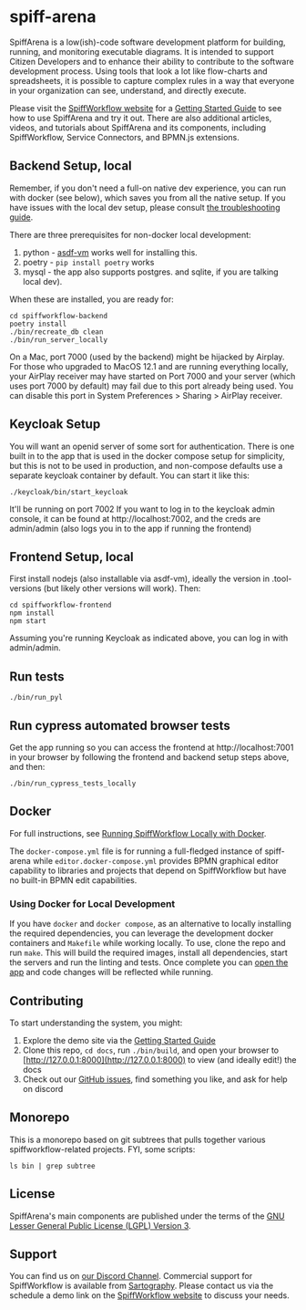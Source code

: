 # spiff-arena

SpiffArena is a low(ish)-code software development platform for building, running, and monitoring executable diagrams.
It is intended to support Citizen Developers and to enhance their ability to contribute to the software development process.
Using tools that look a lot like flow-charts and spreadsheets, it is possible to capture complex rules in a way that everyone in your organization can see, understand, and directly execute.

Please visit the [SpiffWorkflow website](https://www.spiffworkflow.org) for a [Getting Started Guide](https://www.spiffworkflow.org/posts/articles/get_started/) to see how to use SpiffArena and try it out.
There are also additional articles, videos, and tutorials about SpiffArena and its components, including SpiffWorkflow, Service Connectors, and BPMN.js extensions.



## Backend Setup, local

Remember, if you don't need a full-on native dev experience, you can run with docker (see below), which saves you from all the native setup.
If you have issues with the local dev setup, please consult [the troubleshooting guide](https://spiff-arena.readthedocs.io/en/latest/Support/Running_Server_Locally.html).

There are three prerequisites for non-docker local development:

1. python - [asdf-vm](https://asdf-vm.com) works well for installing this.
2. poetry - `pip install poetry` works
3. mysql - the app also supports postgres. and sqlite, if you are talking local dev).

When these are installed, you are ready for:

    cd spiffworkflow-backend
    poetry install
    ./bin/recreate_db clean
    ./bin/run_server_locally

On a Mac, port 7000 (used by the backend) might be hijacked by Airplay. For those who upgraded to MacOS 12.1 and are running everything locally, your AirPlay receiver may have started on Port 7000 and your server (which uses port 7000 by default) may fail due to this port already being used. You can disable this port in System Preferences > Sharing > AirPlay receiver.


## Keycloak Setup

You will want an openid server of some sort for authentication.
There is one built in to the app that is used in the docker compose setup for simplicity, but this is not to be used in production, and non-compose defaults use a separate keycloak container by default.
You can start it like this:

    ./keycloak/bin/start_keycloak

It'll be running on port 7002
If you want to log in to the keycloak admin console, it can be found at http://localhost:7002, and the creds are admin/admin (also logs you in to the app if running the frontend)

## Frontend Setup, local

First install nodejs (also installable via asdf-vm), ideally the version in .tool-versions (but likely other versions will work). Then:

    cd spiffworkflow-frontend
    npm install
    npm start

Assuming you're running Keycloak as indicated above, you can log in with admin/admin.

## Run tests

    ./bin/run_pyl

## Run cypress automated browser tests

Get the app running so you can access the frontend at http://localhost:7001 in your browser by following the frontend and backend setup steps above, and then:

    ./bin/run_cypress_tests_locally

## Docker

For full instructions, see [Running SpiffWorkflow Locally with Docker](https://www.spiffworkflow.org/posts/articles/get_started_docker/).

The `docker-compose.yml` file is for running a full-fledged instance of spiff-arena while `editor.docker-compose.yml` provides BPMN graphical editor capability to libraries and projects that depend on SpiffWorkflow but have no built-in BPMN edit capabilities.

### Using Docker for Local Development

If you have `docker` and `docker compose`, as an alternative to locally installing the required dependencies, you can leverage the development docker containers and `Makefile` while working locally. To use, clone the repo and run `make`. This will build the required images, install all dependencies, start the servers and run the linting and tests. Once complete you can [open the app](http://localhost:8001) and code changes will be reflected while running.  

## Contributing

To start understanding the system, you might:

 1. Explore the demo site via the [Getting Started Guide](https://www.spiffworkflow.org/posts/articles/get_started)
 1. Clone this repo, `cd docs`, run `./bin/build`, and open your browser to [http://127.0.0.1:8000](http://127.0.0.1:8000) to view (and ideally edit!) the docs
 1. Check out our [GitHub issues](https://github.com/sartography/spiff-arena/issues), find something you like, and ask for help on discord

## Monorepo

This is a monorepo based on git subtrees that pulls together various spiffworkflow-related projects.
FYI, some scripts:

    ls bin | grep subtree

## License

SpiffArena's main components are published under the terms of the
[GNU Lesser General Public License (LGPL) Version 3](https://www.gnu.org/licenses/lgpl-3.0.txt).

## Support

You can find us on [our Discord Channel](https://discord.gg/BYHcc7PpUC).
Commercial support for SpiffWorkflow is available from [Sartography](https://sartography.com).
Please contact us via the schedule a demo link on the [SpiffWorkflow website](https://spiffworkflow.org) to discuss your needs.
